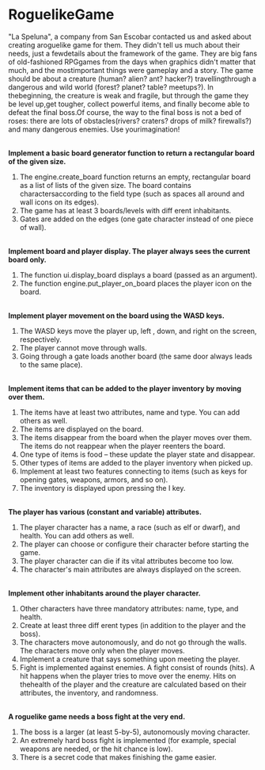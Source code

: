 # RoguelikeGame
"La Speluna", a company from San Escobar contacted us and asked
about creating aroguelike game for them. They didn't tell us much about
their needs, just a fewdetails about the framework of the game. They are big
fans of old-fashioned RPGgames from the days when graphics didn't matter that much,
and the mostimportant things were gameplay and a story.
The game should be about a creature (human? alien? ant? hacker?)
travellingthrough a dangerous and wild world (forest? planet? table?
meetups?). In thebeginning, the creature is weak and fragile, but
through the game they be level up,get tougher, collect powerful items,
and finally become able to defeat the final boss.Of course, the way to
the final boss is not a bed of roses: there are lots of obstacles(rivers?
craters? drops of milk? firewalls?) and many dangerous enemies.
Use yourimagination!

<br><b>Implement a basic board generator function to return a rectangular board of the given size.</br></b>
1. The
engine.create_board
function returns an empty, rectangular board as a list of lists of the given size. The board contains charactersaccording to the field type (such as spaces all around and wall icons on its edges).
2. The game has at least 3 boards/levels with diff erent inhabitants.
3. Gates are added on the edges (one gate character instead of one piece of wall).


<br><b>Implement board and player display. The player always sees the current board only.</br></b>
1. The function
ui.display_board
displays a board (passed as an argument).
2. The function
engine.put_player_on_board
places the player icon on the board.


<br><b>Implement player movement on the board using the WASD keys.</br></b>
1. The WASD keys move the player up, left , down, and right on the screen, respectively.
2. The player cannot move through walls.
3. Going through a gate loads another board (the same door always leads to the same place).


<br><b>Implement items that can be added to the player inventory by moving over them.</br></b>
1. The items have at least two attributes, name and type. You can add others as well.
2. The items are displayed on the board.
3. The items disappear from the board when the player moves over them. The items do not reappear when the player reenters the board.
4. One type of items is food – these update the player state and disappear.
5. Other types of items are added to the player inventory when picked up.
6. Implement at least two features connecting to items (such as keys for opening gates, weapons, armors, and so on).
7. The inventory is displayed upon pressing the
I
key.

 
<br><b>The player has various (constant and variable) attributes.</br></b>
1. The player character has a name, a race (such as elf or dwarf), and health. You can add others as well.
2. The player can choose or configure their character before starting the game.
3. The player character can die if its vital attributes become too low.
4. The character's main attributes are always displayed on the screen.


<br><b>Implement other inhabitants around the player character.</br></b>
1. Other characters have three mandatory attributes: name, type, and health.
2. Create at least three diff erent types (in addition to the player and the boss).
3. The characters move autonomously, and do not go through the walls. The characters move only when the player moves.
4. Implement a creature that says something upon meeting the player.
5. Fight is implemented against enemies. A fight consist of rounds (hits). A hit happens when the player tries to move over the enemy. Hits on thehealth of the player and the creature are calculated based on their attributes, the inventory, and randomness.


<br><b>A roguelike game needs a boss fight at the very end.</br></b>
1. The boss is a larger (at least 5-by-5), autonomously moving character.
2. An extremely hard boss fight is implemented (for example, special weapons are needed, or the hit chance is low).
3. There is a secret code that makes finishing the game easier.

